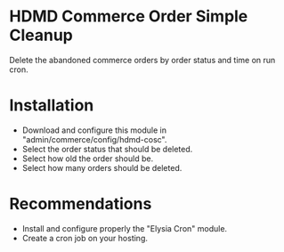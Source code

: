 # HDMD Commerce Order Simple Cleanup
Delete the abandoned commerce orders by order status and time on run cron.

# Installation
- Download and configure this module in "admin/commerce/config/hdmd-cosc".
- Select the order status that should be deleted.
- Select how old the order should be.
- Select how many orders should be deleted.

# Recommendations
- Install and configure properly the "Elysia Cron" module.
- Create a cron job on your hosting.
